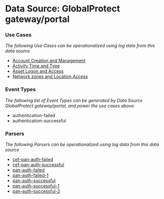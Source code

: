 Data Source: GlobalProtect gateway/portal
=========================================

### Use Cases

_The following Use Cases can be operationalized using log data from this data source_

* [Account Creation and Management](usecase_account_creation_and_management.md)
* [Activity Time  and Type](usecase_activity_time__and_type.md)
* [Asset Logon and Access](usecase_asset_logon_and_access.md)
* [Network zones and Location Access](usecase_network_zones_and_location_access.md)


### Event Types

_The following list of Event Types can be generated by Data Source GlobalProtect gateway/portal, and power the use cases above:_

- authentication-failed
- authentication-successful


### Parsers

_The following Parsers can be operationalized using log data from this data source_

* [cef-pan-auth-failed](parserContent_cef-pan-auth-failed.md)
* [cef-pan-auth-successful](parserContent_cef-pan-auth-successful.md)
* [pan-auth-failed](parserContent_pan-auth-failed.md)
* [pan-auth-failed-1](parserContent_pan-auth-failed-1.md)
* [pan-auth-successful](parserContent_pan-auth-successful.md)
* [pan-auth-successful-1](parserContent_pan-auth-successful-1.md)
* [pan-auth-successful-2](parserContent_pan-auth-successful-2.md)
